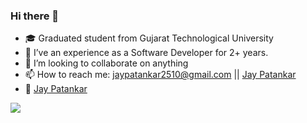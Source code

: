 ### Hi there 👋

- 🎓 Graduated student from Gujarat Technological University
- 🌱 I’ve an experience as a Software Developer for 2+ years.
- 👯 I’m looking to collaborate on anything
- 📫 How to reach me: <a href="mailto:jaypatankar2510@gmail.com">jaypatankar2510@gmail.com </a>  || <a href="https://www.linkedin.com/in/jay-patankar-337a9718b/">Jay Patankar</a>
- 🔗 <a href="https://jaypatankar.vercel.app/"> Jay Patankar</a>


![](https://komarev.com/ghpvc/?username=jaypatankar)
